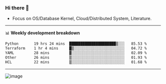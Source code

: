 ### Hi there 👋
<!-- * Daily Meditation via Leetcode/Competitive-Programming. -->
* Focus on OS/Database Kernel, Cloud/Distributed System, Literature.

-------

📊 **Weekly development breakdown**
<!--START_SECTION:waka-->

```txt
Python       19 hrs 24 mins  █████████████████████▒░░░   85.53 %
Terraform    1 hr 4 mins     █▒░░░░░░░░░░░░░░░░░░░░░░░   04.72 %
YAML         28 mins         ▓░░░░░░░░░░░░░░░░░░░░░░░░   02.09 %
Other        26 mins         ▒░░░░░░░░░░░░░░░░░░░░░░░░   01.93 %
HCL          22 mins         ▒░░░░░░░░░░░░░░░░░░░░░░░░   01.68 %
```

<!--END_SECTION:waka-->

-------

<!-- [![Leetcode Stats](https://leetcard.jacoblin.cool/hzhang413?font=Fira+Mono)](https://leetcode.com/fxrc) -->
![image](./cyberpunk-ghost-in-the-shell.gif)
<!--![image](./gis-archive.png)-->
